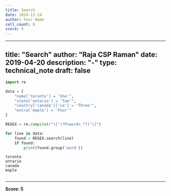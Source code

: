 ```yaml
---
title: Search
date: 2024-11-24
author: Your Name
cell_count: 6
score: 5
---
```


---
title: "Search"
author: "Raja CSP Raman"
date: 2019-04-20
description: "-"
type: technical_note
draft: false
---

```python
import re
```


```python
data = [
    "name['toronto'] = 'One'",
    "state['ontario'] = 'Two'",
    "country['canada']['ca'] = 'Three'",
    "extra['maple'] = 'Four'"
]
```


```python
REGEX = re.compile(r"\['(?P<word>.*?)'\]")
```


```python
for line in data:
    found = REGEX.search(line)
    if found:
        print(found.group('word'))
```

    toronto
    ontario
    canada
    maple



```python

```


---
**Score: 5**